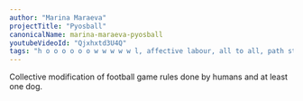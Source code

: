 ```yaml
---
author: "Marina Maraeva"
projectTitle: "Pyosball"
canonicalName: marina-maraeva-pyosball
youtubeVideoId: "Qjxhxtd3U4Q"
tags: "h o o o o o o w w w w w l, affective labour, all to all, path stop, dispersed collectivity, spontaneous grassroots alternative, sports interest, sanatorium, protocols of self-organisation"
---
```

Collective modification of football game rules done by humans and at least one dog.
